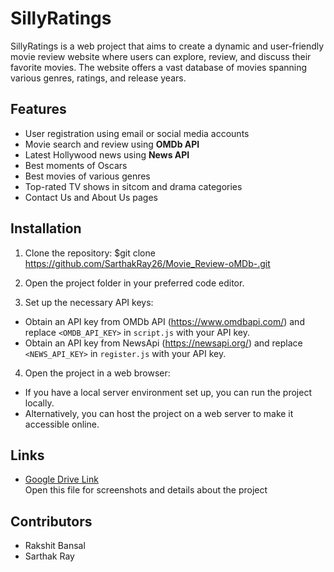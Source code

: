# SillyRatings

SillyRatings is a web project that aims to create a dynamic and user-friendly movie review website where users can explore, review, and discuss their favorite movies. The website offers a vast database of movies spanning various genres, ratings, and release years.

## Features

- User registration using email or social media accounts
- Movie search and review using **OMDb API**
- Latest Hollywood news using **News API**
- Best moments of Oscars
- Best movies of various genres
- Top-rated TV shows in sitcom and drama categories
- Contact Us and About Us pages

## Installation

1. Clone the repository:
$git clone https://github.com/SarthakRay26/Movie_Review-oMDb-.git

2. Open the project folder in your preferred code editor.

3. Set up the necessary API keys:
- Obtain an API key from OMDb API (https://www.omdbapi.com/) and replace `<OMDB_API_KEY>` in `script.js` with your API key.
- Obtain an API key from NewsApi (https://newsapi.org/) and replace `<NEWS_API_KEY>` in `register.js` with your API key.

4. Open the project in a web browser:
- If you have a local server environment set up, you can run the project locally.
- Alternatively, you can host the project on a web server to make it accessible online.

## Links

- [Google Drive Link](https://docs.google.com/document/d/16zg02brFnIXujYh6WWJZden7n59JFFm8/edit?usp=sharing&ouid=113601754252652920446&rtpof=true&sd=true)   
  Open this file for screenshots and details about the project


## Contributors

- Rakshit Bansal
- Sarthak Ray
